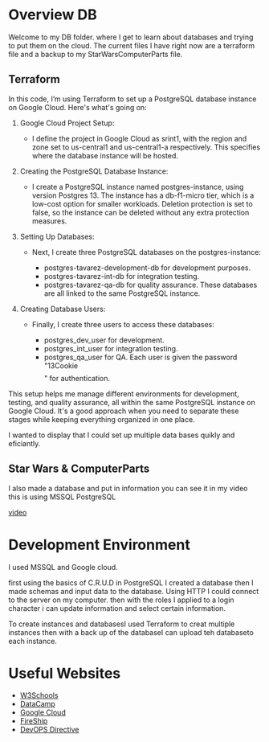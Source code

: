 # Overview DB

Welcome to my DB folder. where I get to learn about databases and trying to put them on the cloud.
The current files I have right now are a terraform file and a backup to my StarWarsComputerParts file.

## Terraform 
In this code, I’m using Terraform to set up a PostgreSQL database instance on Google Cloud. Here's what's going on:

1. Google Cloud Project Setup:
    - I define the project in Google Cloud as srint1, with the region and zone set to us-central1 and us-central1-a respectively. This specifies where the database instance will be hosted.

2. Creating the PostgreSQL Database Instance:
    - I create a PostgreSQL instance named postgres-instance, using version Postgres 13. The instance has a db-f1-micro tier, which is a low-cost option for smaller workloads. Deletion protection is set to false, so the instance can be deleted without any extra protection measures.

3. Setting Up Databases:
    - Next, I create three PostgreSQL databases on the postgres-instance:

        - postgres-tavarez-development-db for development purposes.
        - postgres-tavarez-int-db for integration testing.
        - postgres-tavarez-qa-db for quality assurance. These databases are all linked to the same PostgreSQL instance.

4. Creating Database Users:
    - Finally, I create three users to access these databases:

        - postgres_dev_user for development.
        - postgres_int_user for integration testing.
        - postgres_qa_user for QA. Each user is given the password "13Cookie$$$$" for authentication.

This setup helps me manage different environments for development, testing, and quality assurance, all within the same PostgreSQL instance on Google Cloud. It's a good approach when you need to separate these stages while keeping everything organized in one place.

I wanted to display that I could set up multiple data bases quikly and eficiantly.

## Star Wars & ComputerParts
I also made a database and put in information you can see it in my video
this is using MSSQL PostgreSQL

[video](https://youtu.be/f-MP_bZq67E)

# Development Environment

I used MSSQL and Google cloud.

first using the basics of C.R.U.D in PostgreSQL I created a database then I made schemas and input data to the database. Using HTTP I could connect to the server on my computer. then with the roles I applied to a login character i can update information and select certain information. 

To create instances and databasesI used Terraform to creat multiple instances then with a back up of the databaseI can upload teh databaseto each instance.

# Useful Websites

* [W3Schools](https://youtu.be/f-MP_bZq67E)
* [DataCamp](https://app.datacamp.com/)
* [Google Cloud](https://www.cloudskillsboost.google/focuses/937?parent=catalog)
* [FireShip](https://www.youtube.com/watch?v=tomUWcQ0P3k)
* [DevOPS Directive](https://www.youtube.com/watch?v=7xngnjfIlK4)